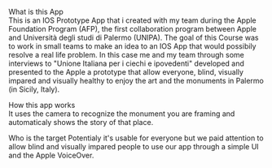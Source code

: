 What is this App  
This is an IOS Prototype App that i created with my team during the Apple Foundation Program (AFP), the first collaboration program between Apple and Università degli studi di Palermo (UNIPA).
The goal of this Course was to work in small teams to make an idea to an IOS App that would possibily resolve a real life problem.
In this case me and my team through some interviews to "Unione Italiana per i ciechi e ipovedenti" developed and presented to the Apple a prototype that allow everyone, blind, 
visually impared and visually healthy to enjoy the art and the monuments in Palermo (in Sicily, Italy).

How this app works     
It uses the camera to recognize the monument you are framing and automaticaly shows the story of that place.

Who is the target
Potentialy it's usable for everyone but we paid attention to allow blind and visually impared people to use our app through a simple UI and the Apple VoiceOver.
